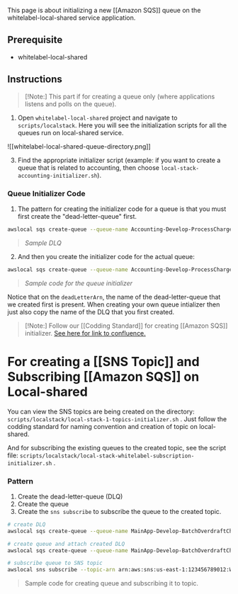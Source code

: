 This page is about initializing a new [[Amazon SQS]] queue on the whitelabel-local-shared service application.

## Prerequisite

- whitelabel-local-shared



## Instructions

>[!Note:]
>This part if for creating a queue only (where applications listens and polls on the queue).  

1. Open `whitelabel-local-shared` project and navigate to `scripts/localstack`. Here you will see the initialization scripts for all the queues run on local-shared service.

![[whitelabel-local-shared-queue-directory.png]]

3. Find the appropriate initializer script (example: if you want to create a queue that is related to accounting, then choose `local-stack-accounting-initializer.sh`). 

### Queue Initializer Code

1. The pattern for creating the initializer code for a queue is that you must first create the "dead-letter-queue" first.

```bash
awslocal sqs create-queue --queue-name Accounting-Develop-ProcessChargeRequest-DLQ
```
> *Sample DLQ*

2. And then you create the initializer code for the actual queue:

```bash
awslocal sqs create-queue --queue-name Accounting-Develop-ProcessChargeRequest --attributes '{ "RedrivePolicy": "{\"deadLetterTargetArn\":\"arn:aws:sqs:us-east-1:000000000000:Accounting-Develop-ProcessChargeRequest-DLQ\",\"maxReceiveCount\":\"4\"}", "MessageRetentionPeriod": "259200", "VisibilityTimeout": "60" }'
```
>*Sample code for the queue initializer*

Notice that on the `deadLetterArn`, the name of the dead-letter-queue that we created first is present. When creating your own queue intializer then just also copy the name of the DLQ that you first created. 

>[!Note:]
>Follow our [[Codding Standard]] for creating [[Amazon SQS]] initializer. [See here for link to confluence.](https://utinternational.jira.com/wiki/spaces/SKB/pages/3250880513/AWS+Naming+Conventions+V2#Queue-Names-and-Topic-Names)



# For creating a [[SNS Topic]] and Subscribing [[Amazon SQS]] on Local-shared

You can view the SNS topics are being created on the directory: `scripts/localstack/local-stack-1-topics-initializer.sh` . Just follow the codding standard for naming convention and creation of topic on local-shared. 

And for subscribing the existing queues to the created topic, see the script file:  `scripts/localstack/local-stack-whitelabel-subscription-initializer.sh` . 


### Pattern

1. Create the dead-letter-queue (DLQ)
2. Create the queue
3. Create the `sns subscribe` to subscribe the queue to the created topic.

```bash
# create DLQ
awslocal sqs create-queue --queue-name MainApp-Develop-BatchOverdraftChargeProcessed-DLQ  

# create queue and attach created DLQ
awslocal sqs create-queue --queue-name MainApp-Develop-BatchOverdraftChargeProcessed --attributes '{ "RedrivePolicy": "{\"deadLetterTargetArn\":\"arn:aws:sqs:us-east-1:123456789012:MainApp-Develop-BatchOverdraftChargeProcessed-DLQ\",\"maxReceiveCount\":\"4\"}", "MessageRetentionPeriod": "259200" }'  

# subscribe queue to SNS topic
awslocal sns subscribe --topic-arn arn:aws:sns:us-east-1:123456789012:WLDevelop-Credit-OverdraftChargeRequestProcessed --protocol sqs --notification-endpoint http://localhost:4576/queue/MainApp-Develop-BatchOverdraftChargeProcessed
```
>Sample code for creating queue and subscribing it to topic.